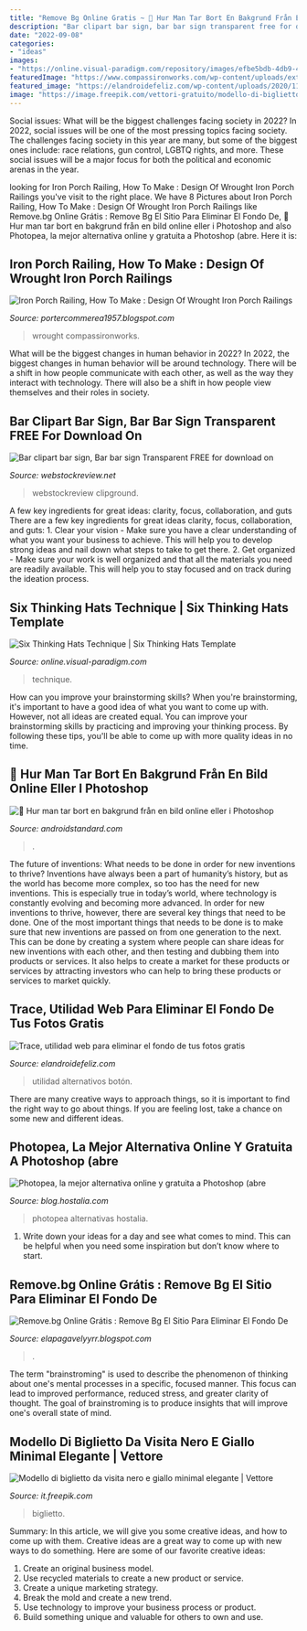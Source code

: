 ```yaml
---
title: "Remove Bg Online Gratis ~ 🥇 Hur Man Tar Bort En Bakgrund Från En Bild Online Eller I Photoshop"
description: "Bar clipart bar sign, bar bar sign transparent free for download on"
date: "2022-09-08"
categories:
- "ideas"
images:
- "https://online.visual-paradigm.com/repository/images/efbe5bdb-4db9-4b4c-83d7-30bf7a27c951/six-thinking-hats-design/.png"
featuredImage: "https://www.compassironworks.com/wp-content/uploads/exterior-railings-61.jpg"
featured_image: "https://elandroidefeliz.com/wp-content/uploads/2020/11/Aplicacion-web-gratuita-para-eliminar-el-fondo-de-una-foto-03.jpg"
image: "https://image.freepik.com/vettori-gratuito/modello-di-biglietto-da-visita-nero-e-giallo-minimal-elegante_1017-22513.jpg"
---
```



Social issues: What will be the biggest challenges facing society in 2022?
In 2022, social issues will be one of the most pressing topics facing society. The challenges facing society in this year are many, but some of the biggest ones include: race relations, gun control, LGBTQ rights, and more. These social issues will be a major focus for both the political and economic arenas in the year.

	

		
looking for Iron Porch Railing, How To Make : Design Of Wrought Iron Porch Railings you've visit to the right place. We have 8 Pictures about Iron Porch Railing, How To Make : Design Of Wrought Iron Porch Railings like Remove.bg Online Grátis : Remove Bg El Sitio Para Eliminar El Fondo De, 🥇 Hur man tar bort en bakgrund från en bild online eller i Photoshop and also Photopea, la mejor alternativa online y gratuita a Photoshop (abre. Here it is:
		
    
## Iron Porch Railing, How To Make : Design Of Wrought Iron Porch Railings

<img loading=lazy src="https://www.compassironworks.com/wp-content/uploads/exterior-railings-61.jpg" onerror="this.onerror=null;this.src='https://tse2.mm.bing.net/th?id=OIP.RsqSk2ecHDeixtB1ZC8knQHaE8&amp;pid=15.1';" alt="Iron Porch Railing, How To Make : Design Of Wrought Iron Porch Railings">

_Source: portercommerea1957.blogspot.com_

>wrought compassironworks. 

	

What will be the biggest changes in human behavior in 2022?
In 2022, the biggest changes in human behavior will be around technology. There will be a shift in how people communicate with each other, as well as the way they interact with technology. There will also be a shift in how people view themselves and their roles in society.

    
## Bar Clipart Bar Sign, Bar Bar Sign Transparent FREE For Download On

<img loading=lazy src="https://webstockreview.net/images/bar-clipart-bar-sign-5.jpg" onerror="this.onerror=null;this.src='https://tse1.mm.bing.net/th?id=OIP.lkaBHFiGmCoKxWaVUmOfHwHaMC&amp;pid=15.1';" alt="Bar clipart bar sign, Bar bar sign Transparent FREE for download on">

_Source: webstockreview.net_

>webstockreview clipground. 

	

A few key ingredients for great ideas: clarity, focus, collaboration, and guts
There are a few key ingredients for great ideas clarity, focus, collaboration, and guts: 1. Clear your vision - Make sure you have a clear understanding of what you want your business to achieve. This will help you to develop strong ideas and nail down what steps to take to get there.
2. Get organized - Make sure your work is well organized and that all the materials you need are readily available. This will help you to stay focused and on track during the ideation process.

    
## Six Thinking Hats Technique | Six Thinking Hats Template

<img loading=lazy src="https://online.visual-paradigm.com/repository/images/efbe5bdb-4db9-4b4c-83d7-30bf7a27c951/six-thinking-hats-design/.png" onerror="this.onerror=null;this.src='https://tse4.mm.bing.net/th?id=OIP.893VFnk6fQb6QwD0BNLu7AHaEB&amp;pid=15.1';" alt="Six Thinking Hats Technique | Six Thinking Hats Template">

_Source: online.visual-paradigm.com_

>technique. 

	

How can you improve your brainstorming skills?
When you're brainstorming, it's important to have a good idea of what you want to come up with. However, not all ideas are created equal. You can improve your brainstorming skills by practicing and improving your thinking process. By following these tips, you'll be able to come up with more quality ideas in no time.

    
## 🥇 Hur Man Tar Bort En Bakgrund Från En Bild Online Eller I Photoshop

<img loading=lazy src="https://blogging-techies.com/wp-content/uploads/2020/03/1584048654_990_Como-eliminar-un-fondo-de-una-imagen-en-linea-o.png" onerror="this.onerror=null;this.src='https://tse3.mm.bing.net/th?id=OIP.9z3dKogTTwXMXybzIBfRjQHaCr&amp;pid=15.1';" alt="🥇 Hur man tar bort en bakgrund från en bild online eller i Photoshop">

_Source: androidstandard.com_

>. 

	

The future of inventions: What needs to be done in order for new inventions to thrive?
Inventions have always been a part of humanity’s history, but as the world has become more complex, so too has the need for new inventions. This is especially true in today’s world, where technology is constantly evolving and becoming more advanced. In order for new inventions to thrive, however, there are several key things that need to be done. 
One of the most important things that needs to be done is to make sure that new inventions are passed on from one generation to the next. This can be done by creating a system where people can share ideas for new inventions with each other, and then testing and dubbing them into products or services. It also helps to create a market for these products or services by attracting investors who can help to bring these products or services to market quickly.

    
## Trace, Utilidad Web Para Eliminar El Fondo De Tus Fotos Gratis

<img loading=lazy src="https://elandroidefeliz.com/wp-content/uploads/2020/11/Aplicacion-web-gratuita-para-eliminar-el-fondo-de-una-foto-03.jpg" onerror="this.onerror=null;this.src='https://tse2.mm.bing.net/th?id=OIP.UQH18wNbGHy8OoBRV_XCEQHaGu&amp;pid=15.1';" alt="Trace, utilidad web para eliminar el fondo de tus fotos gratis">

_Source: elandroidefeliz.com_

>utilidad alternativos botón. 

	

There are many creative ways to approach things, so it is important to find the right way to go about things. If you are feeling lost, take a chance on some new and different ideas.

    
## Photopea, La Mejor Alternativa Online Y Gratuita A Photoshop (abre

<img loading=lazy src="https://blog.hostalia.com/wp-content/uploads/2017/08/pixlr-photopea-blog-hostalia-hosting-300x221.jpg" onerror="this.onerror=null;this.src='https://tse1.mm.bing.net/th?id=OIP.4cliJSxybu7-oxOMGGDhggAAAA&amp;pid=15.1';" alt="Photopea, la mejor alternativa online y gratuita a Photoshop (abre">

_Source: blog.hostalia.com_

>photopea alternativas hostalia. 

	

1. Write down your ideas for a day and see what comes to mind. This can be helpful when you need some inspiration but don’t know where to start.

    
## Remove.bg Online Grátis : Remove Bg El Sitio Para Eliminar El Fondo De

<img loading=lazy src="https://lh5.googleusercontent.com/proxy/0dwh1zaTFdNYtBbgdX3qjTKGzy_-z94CsM6-A1H99qpAbsoXg6l0us5fg9kijT5760aOhLrMvnBZXbBQbSB5eIJRbzSRP2oD=w1200-h630-pd" onerror="this.onerror=null;this.src='https://tse2.mm.bing.net/th?id=OIP.BRfMv7lh_1B8F0nuoqqYvQHaD4&amp;pid=15.1';" alt="Remove.bg Online Grátis : Remove Bg El Sitio Para Eliminar El Fondo De">

_Source: elapagavelyyrr.blogspot.com_

>. 

	

The term "brainstroming" is used to describe the phenomenon of thinking about one's mental processes in a specific, focused manner. This focus can lead to improved performance, reduced stress, and greater clarity of thought. The goal of brainstroming is to produce insights that will improve one's overall state of mind.

    
## Modello Di Biglietto Da Visita Nero E Giallo Minimal Elegante | Vettore

<img loading=lazy src="https://image.freepik.com/vettori-gratuito/modello-di-biglietto-da-visita-nero-e-giallo-minimal-elegante_1017-22513.jpg" onerror="this.onerror=null;this.src='https://tse2.mm.bing.net/th?id=OIP.QX1Ii4WkEONm-XMoIWyxmAHaHa&amp;pid=15.1';" alt="Modello di biglietto da visita nero e giallo minimal elegante | Vettore">

_Source: it.freepik.com_

>biglietto. 

	

Summary: In this article, we will give you some creative ideas, and how to come up with them.
Creative ideas are a great way to come up with new ways to do something. Here are some of our favorite creative ideas:
1. Create an original business model.
2. Use recycled materials to create a new product or service.
3. Create a unique marketing strategy.
4. Break the mold and create a new trend. 
5. Use technology to improve your business process or product. 
6. Build something unique and valuable for others to own and use.


